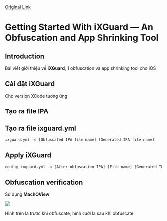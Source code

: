 [Original Link](https://medium.com/better-programming/getting-started-with-ixguard-an-obfuscation-app-shrinking-tool-85e1342a5572)

# Getting Started With iXGuard — An Obfuscation and App Shrinking Tool
## Introduction
Bài viết giới thiệu về __iXGuard__, 1 obfuscation và app shrinking tool cho iOS

## Cài đặt iXGuard
Cho version XCode tương ứng

## Tạo ra file IPA

## Tạo ra file ixguard.yml
```sh
ixguard.yml -o [Obfuscated IPA file name] [Generated IPA file name]
```
## Apply iXGuard
```sh
config ixguard.yml -o [After obfuscation IPA] [File name] [Generated IPA file name]
```
## Obfuscation verification
Sử dụng __MachOView__

![](resources/obfuscation.png)

Hình trên là trước khi obfuscate, hình dưới là sau khi obfuscate.